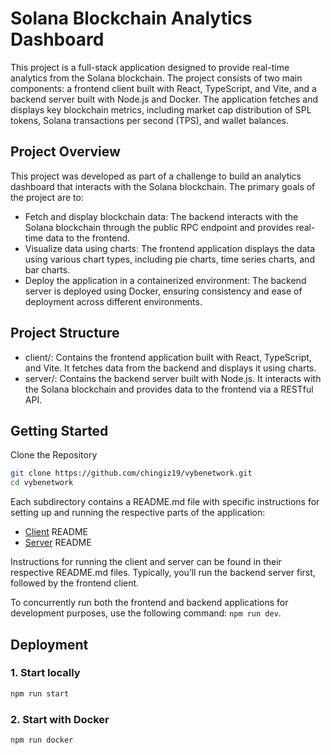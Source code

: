 # Solana Blockchain Analytics Dashboard

This project is a full-stack application designed to provide real-time analytics from the Solana blockchain. The project consists of two main components: a frontend client built with React, TypeScript, and Vite, and a backend server built with Node.js and Docker. The application fetches and displays key blockchain metrics, including market cap distribution of SPL tokens, Solana transactions per second (TPS), and wallet balances.

## Project Overview

This project was developed as part of a challenge to build an analytics dashboard that interacts with the Solana blockchain. The primary goals of the project are to:

- Fetch and display blockchain data: The backend interacts with the Solana blockchain through the public RPC endpoint and provides real-time data to the frontend.
- Visualize data using charts: The frontend application displays the data using various chart types, including pie charts, time series charts, and bar charts.
- Deploy the application in a containerized environment: The backend server is deployed using Docker, ensuring consistency and ease of deployment across different environments.

## Project Structure

- client/: Contains the frontend application built with React, TypeScript, and Vite. It fetches data from the backend and displays it using charts.
- server/: Contains the backend server built with Node.js. It interacts with the Solana blockchain and provides data to the frontend via a RESTful API.

## Getting Started

Clone the Repository

```bash
git clone https://github.com/chingiz19/vybenetwork.git
cd vybenetwork
```

Each subdirectory contains a README.md file with specific instructions for setting up and running the respective parts of the application:

- [Client](./client/README.md) README
- [Server](./server/README.md) README

Instructions for running the client and server can be found in their respective README.md files. Typically, you’ll run the backend server first, followed by the frontend client.

To concurrently run both the frontend and backend applications for development purposes, use the following command: `npm run dev`.

## Deployment

### 1. Start locally

```bash
npm run start
```

### 2. Start with Docker

```bash
npm run docker
```
